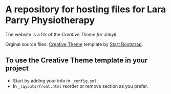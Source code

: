 # A repository for hosting files for Lara Parry Physiotherapy

The website is a frk of the *Creative Theme for Jekyll*

Orginal source files: [Creative Theme](http://startbootstrap.com/template-overviews/creative/) template by [Start Bootstrap](http://startbootstrap.com).

## To use the Creative Theme template in your project

- Start by adding your info in `_config.yml`
- In `_layouts/front.html` reorder or remove section as you prefer.

